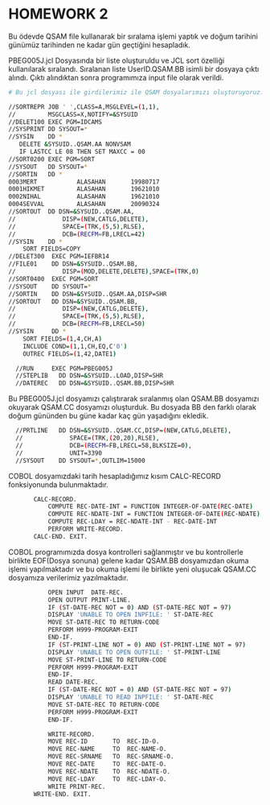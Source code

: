 
# HOMEWORK 2

Bu ödevde QSAM file kullanarak bir sıralama işlemi yaptık ve doğum tarihini günümüz tarihinden ne kadar gün geçtiğini hesapladık.

PBEG005J.jcl Dosyasında bir liste oluşturuldu ve JCL sort özelliği kullanılarak sıralandı. Sıralanan liste UserID.QSAM.BB isimli bir dosyaya çıktı alındı.
Çıktı alındıktan sonra programımıza input file olarak verildi.

```bash
# Bu jcl dosyası ile girdilerimiz ile QSAM dosyalarımızı oluşturuyoruz.

//SORTREPR JOB ' ',CLASS=A,MSGLEVEL=(1,1),
//         MSGCLASS=X,NOTIFY=&SYSUID
//DELET100 EXEC PGM=IDCAMS
//SYSPRINT DD SYSOUT=*
//SYSIN    DD *
   DELETE &SYSUID..QSAM.AA NONVSAM
   IF LASTCC LE 08 THEN SET MAXCC = 00
//SORT0200 EXEC PGM=SORT
//SYSOUT   DD SYSOUT=*
//SORTIN   DD *
0003MERT           ALASAHAN       19980717
0001HIKMET         ALASAHAN       19621010
0002NIHAL          ALASAHAN       19621010
0004SEVVAL         ALASAHAN       20090324
//SORTOUT  DD DSN=&SYSUID..QSAM.AA,
//             DISP=(NEW,CATLG,DELETE),
//             SPACE=(TRK,(5,5),RLSE),
//             DCB=(RECFM=FB,LRECL=42)
//SYSIN    DD *
    SORT FIELDS=COPY
//DELET300  EXEC PGM=IEFBR14
//FILE01    DD DSN=&SYSUID..QSAM.BB,
//             DISP=(MOD,DELETE,DELETE),SPACE=(TRK,0)
//SORT0400  EXEC PGM=SORT
//SYSOUT    DD SYSOUT=*
//SORTIN    DD DSN=&SYSUID..QSAM.AA,DISP=SHR
//SORTOUT   DD DSN=&SYSUID..QSAM.BB,
//             DISP=(NEW,CATLG,DELETE),
//             SPACE=(TRK,(5,5),RLSE),
//             DCB=(RECFM=FB,LRECL=50)
//SYSIN     DD *
    SORT FIELDS=(1,4,CH,A)
    INCLUDE COND=(1,1,CH,EQ,C'0')
    OUTREC FIELDS=(1,42,DATE1)


```

```bash
  //RUN     EXEC PGM=PBEG005J
  //STEPLIB   DD DSN=&SYSUID..LOAD,DISP=SHR
  //DATEREC   DD DSN=&SYSUID..QSAM.BB,DISP=SHR
```
Bu PBEG005J.jcl dosyamızı çalıştırarak sıralanmış olan QSAM.BB dosyamızı okuyarak QSAM.CC dosyamızı oluşturduk. Bu dosyada BB den farklı olarak doğum gününden bu güne kadar kaç gün yaşadığını ekledik.

```bash
  //PRTLINE   DD DSN=&SYSUID..QSAM.CC,DISP=(NEW,CATLG,DELETE),
  //             SPACE=(TRK,(20,20),RLSE),
  //             DCB=(RECFM=FB,LRECL=58,BLKSIZE=0),
  //             UNIT=3390
  //SYSOUT    DD SYSOUT=*,OUTLIM=15000
```

COBOL dosyamızdaki tarih hesapladığımız kısım CALC-RECORD fonksiyonunda bulunmaktadır.

```bash
       CALC-RECORD.
           COMPUTE REC-DATE-INT = FUNCTION INTEGER-OF-DATE(REC-DATE)
           COMPUTE REC-NDATE-INT = FUNCTION INTEGER-OF-DATE(REC-NDATE)
           COMPUTE REC-LDAY = REC-NDATE-INT - REC-DATE-INT
           PERFORM WRITE-RECORD.
       CALC-END. EXIT.
```

COBOL programımızda dosya kontrolleri sağlanmıştır ve bu kontrollerle birlikte EOF(Dosya sonuna) gelene kadar QSAM.BB dosyamızdan okuma işlemi yapılmaktadır ve bu okuma işlemi ile birlikte yeni oluşucak QSAM.CC dosyamıza verilerimiz yazılmaktadır.

```bash
           OPEN INPUT  DATE-REC.
           OPEN OUTPUT PRINT-LINE.
           IF (ST-DATE-REC NOT = 0) AND (ST-DATE-REC NOT = 97)
           DISPLAY 'UNABLE TO OPEN INPFILE: ' ST-DATE-REC
           MOVE ST-DATE-REC TO RETURN-CODE
           PERFORM H999-PROGRAM-EXIT
           END-IF.
           IF (ST-PRINT-LINE NOT = 0) AND (ST-PRINT-LINE NOT = 97)
           DISPLAY 'UNABLE TO OPEN OUTFILE: ' ST-PRINT-LINE
           MOVE ST-PRINT-LINE TO RETURN-CODE
           PERFORM H999-PROGRAM-EXIT
           END-IF.
           READ DATE-REC.
           IF (ST-DATE-REC NOT = 0) AND (ST-DATE-REC NOT = 97)
           DISPLAY 'UNABLE TO READ INPFILE: ' ST-DATE-REC
           MOVE ST-DATE-REC TO RETURN-CODE
           PERFORM H999-PROGRAM-EXIT
           END-IF.
```

```bash
           WRITE-RECORD.
           MOVE REC-ID       TO  REC-ID-O.
           MOVE REC-NAME     TO  REC-NAME-O.
           MOVE REC-SRNAME   TO  REC-SRNAME-O.
           MOVE REC-DATE     TO  REC-DATE-O.
           MOVE REC-NDATE    TO  REC-NDATE-O.
           MOVE REC-LDAY     TO  REC-LDAY-O.
           WRITE PRINT-REC.
       WRITE-END. EXIT.
```
